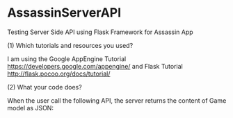 AssassinServerAPI
=================

Testing Server Side API using Flask Framework for Assassin App

(1) Which tutorials and resources you used?

I am using the Google AppEngine Tutorial https://developers.google.com/appengine/ and
Flask Tutorial http://flask.pocoo.org/docs/tutorial/

(2) What your code does?

When the user call the following API, the server returns the content of Game model as JSON:

